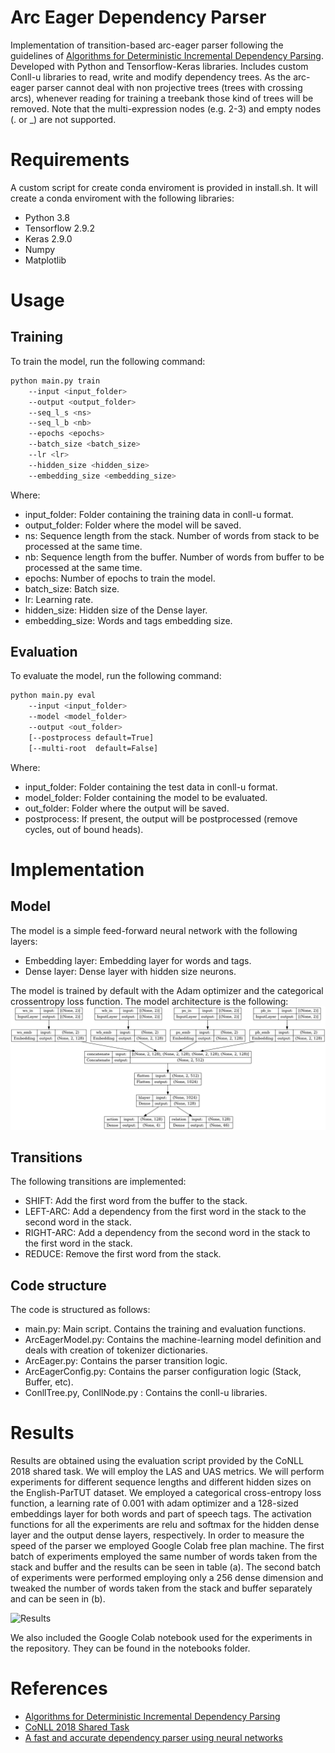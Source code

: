 # Arc Eager Dependency Parser
Implementation of transition-based arc-eager parser following the guidelines of [Algorithms for Deterministic Incremental Dependency Parsing](https://aclanthology.org/J08-4003.pdf). Developed with Python and Tensorflow-Keras libraries. Includes custom Conll-u libraries to read, write and modify dependency trees. As the arc-eager parser cannot deal with non projective trees (trees with crossing arcs), whenever reading for training a treebank those kind of trees will be removed. Note that the multi-expression nodes (e.g. 2-3) and empty nodes (. or _) are not supported.

# Requirements

A custom script for create conda enviroment is provided in install.sh. It will create a conda enviroment with the following libraries:

- Python 3.8
- Tensorflow 2.9.2
- Keras 2.9.0
- Numpy 
- Matplotlib

# Usage

## Training

To train the model, run the following command:

```bash
python main.py train
    --input <input_folder> 
    --output <output_folder> 
    --seq_l_s <ns> 
    --seq_l_b <nb>
    --epochs <epochs> 
    --batch_size <batch_size> 
    --lr <lr> 
    --hidden_size <hidden_size> 
    --embedding_size <embedding_size> 
```

Where:

- input_folder: Folder containing the training data in conll-u format.
- output_folder: Folder where the model will be saved.
- ns: Sequence length from the stack. Number of words from stack to be processed at the same time.
- nb: Sequence length from the buffer. Number of words from buffer to be processed at the same time.
- epochs: Number of epochs to train the model.
- batch_size: Batch size.
- lr: Learning rate.
- hidden_size: Hidden size of the Dense layer.
- embedding_size: Words and tags embedding size.

## Evaluation

To evaluate the model, run the following command:

```bash
python main.py eval
    --input <input_folder> 
    --model <model_folder> 
    --output <out_folder> 
    [--postprocess default=True]
    [--multi-root  default=False]
```

Where:

- input_folder: Folder containing the test data in conll-u format.
- model_folder: Folder containing the model to be evaluated.
- out_folder: Folder where the output will be saved.
- postprocess: If present, the output will be postprocessed (remove cycles, out of bound heads).

# Implementation

## Model

The model is a simple feed-forward neural network with the following layers:

- Embedding layer: Embedding layer for words and tags.
- Dense layer: Dense layer with hidden size neurons.

The model is trained by default with the Adam optimizer and the categorical crossentropy loss function. The model architecture is the following:
![Model architecture](http://github.com/polifack/Arc-Eager-Dependency-Parser/blob/master/pics/model_architecture.png)

## Transitions

The following transitions are implemented:

- SHIFT: Add the first word from the buffer to the stack.
- LEFT-ARC: Add a dependency from the first word in the stack to the second word in the stack.
- RIGHT-ARC: Add a dependency from the second word in the stack to the first word in the stack.
- REDUCE: Remove the first word from the stack.

## Code structure

The code is structured as follows:

- main.py: Main script. Contains the training and evaluation functions.
- ArcEagerModel.py: Contains the machine-learning model definition and deals with creation of tokenizer dictionaries.
- ArcEager.py: Contains the parser transition logic.
- ArcEagerConfig.py: Contains the parser configuration logic (Stack, Buffer, etc).
- ConllTree.py, ConllNode.py : Contains the conll-u libraries.

# Results

Results are obtained using the evaluation script provided by the CoNLL 2018 shared task. We will employ the LAS and UAS metrics. We will perform experiments for different sequence lengths and different hidden sizes on the English-ParTUT dataset. We employed a categorical cross-entropy loss function, a learning rate of 0.001 with adam optimizer and a 128-sized embeddings layer for both words and part of speech tags. The activation functions for all the experiments are relu and softmax for the hidden dense layer and the output dense layers, respectively. In order to measure the speed of the parser we employed Google Colab free plan machine. The first batch of experiments employed the same number of words taken from the stack and buffer and the results can be seen in table (a). The second batch of experiments were performed employing only a 256 dense dimension
and tweaked the number of words taken from the stack and buffer separately and can be seen in (b).

![Results](http://github.com/polifac/Arc-Eager-Dependency-Parser/blob/master/pics/results.png)

We also included the Google Colab notebook used for the experiments in the repository. They can be found in the notebooks folder.

# References

- [Algorithms for Deterministic Incremental Dependency Parsing](https://aclanthology.org/J08-4003.pdf)
- [CoNLL 2018 Shared Task](https://universaldependencies.org/conll18/)
- [A fast and accurate dependency parser using neural networks](https://aclanthology.org/D14-1082/)



